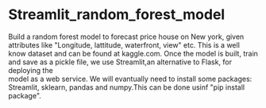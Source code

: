 # Streamlit_random_forest_model
Build a random forest model to forecast price house on New york, given attributes like "Longitude, lattitude, waterfront, view" etc. This is a well know dataset and can be found at kaggle.com.
Once the model is built, train and save as a pickle file, we use Streamlit,an alternative to Flask, for deploying the  
model as a web service.
We will evantually need to install some packages: Streamlit, sklearn, pandas and numpy.This can be done usinf "pip install package".
